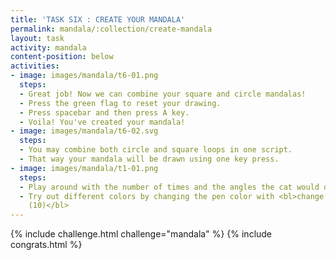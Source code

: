 ```yaml
---
title: 'TASK SIX : CREATE YOUR MANDALA'
permalink: mandala/:collection/create-mandala
layout: task
activity: mandala
content-position: below
activities:
- image: images/mandala/t6-01.png
  steps:
  - Great job! Now we can combine your square and circle mandalas!
  - Press the green flag to reset your drawing.
  - Press spacebar and then press A key.
  - Voila! You've created your mandala!
- image: images/mandala/t6-02.svg
  steps:
  - You may combine both circle and square loops in one script.
  - That way your mandala will be drawn using one key press.
- image: images/mandala/t1-01.png
  steps:
  - Play around with the number of times and the angles the cat would draw.
  - Try out different colors by changing the pen color with <bl>change pen color by
    (10)</bl>
---
```


{% include challenge.html challenge="mandala" %}
{% include congrats.html %}
